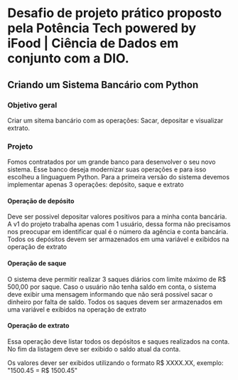 # Desafio de projeto prático proposto pela Potência Tech powered by iFood | Ciência de Dados em conjunto com a DIO.

## Criando um Sistema Bancário com Python

### **Objetivo geral**
<p>Criar um sitema bancário com as operações: Sacar, depositar e visualizar extrato.</p>

### **Projeto**
<p>Fomos contratados por um grande banco para desenvolver o seu novo sistema. Esse banco deseja modernizar suas operações e para isso escolheu a linguaguem Python. Para a primeira versão do sistema devemos implementar apenas 3 operações: depósito, saque e extrato</p>

#### **Operação de depósito**
<p>Deve ser possivel depositar valores positivos para a minha conta bancária. A v1 do projeto trabalha apenas com 1 usuário, dessa forma não precisamos nos preocupar em identificar qual é o número da agência e conta bancária. Todos os depósitos devem ser armazenados em uma variável e exibidos na operação de extrato</p>

#### **Operação de saque**
<p>O sistema deve permitir realizar 3 saques diários com limite máximo de R$ 500,00 por saque. Caso o usuário não tenha saldo em conta, o sistema deve exibir uma mensagem informando que não será possível sacar o dinheiro por falta de saldo. Todos os saques devem ser armazenados em uma variável e exibidos na operação de extrato</p>

#### **Operação de extrato**
<p>Essa operação deve listar todos os depósitos e saques realizados na conta. No fim da listagem deve ser exibido o saldo atual da conta.</p>
<p>Os valores dever ser exibidos utilizando o formato R$ XXXX.XX, exemplo: "1500.45 = R$ 1500.45"</p>

